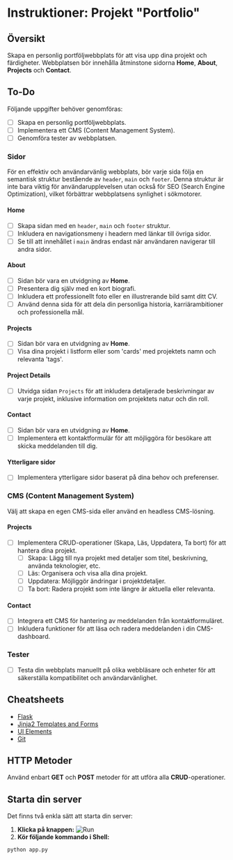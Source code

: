 # Instruktioner: Projekt "Portfolio"

## Översikt
Skapa en personlig portföljwebbplats för att visa upp dina projekt och färdigheter. Webbplatsen bör innehålla åtminstone sidorna **Home**, **About**, **Projects** och **Contact**.

## To-Do
Följande uppgifter behöver genomföras:
- [ ] Skapa en personlig portföljwebbplats.
- [ ] Implementera ett CMS (Content Management System).
- [ ] Genomföra tester av webbplatsen.

### Sidor

För en effektiv och användarvänlig webbplats, bör varje sida följa en semantisk struktur bestående av `header`, `main` och `footer`. Denna struktur är inte bara viktig för användarupplevelsen utan också för SEO (Search Engine Optimization), vilket förbättrar webbplatsens synlighet i sökmotorer.

#### Home
- [ ] Skapa sidan med en `header`, `main` och `footer` struktur.
- [ ] Inkludera en navigationsmeny i headern med länkar till övriga sidor.
- [ ] Se till att innehållet i `main` ändras endast när användaren navigerar till andra sidor.

#### About
- [ ] Sidan bör vara en utvidgning av **Home**.
- [ ] Presentera dig själv med en kort biografi.
- [ ] Inkludera ett professionellt foto eller en illustrerande bild samt ditt CV.
- [ ] Använd denna sida för att dela din personliga historia, karriärambitioner och professionella mål.

#### Projects
- [ ] Sidan bör vara en utvidgning av **Home**.
- [ ] Visa dina projekt i listform eller som 'cards' med projektets namn och relevanta 'tags'.

#### Project Details
- [ ] Utvidga sidan `Projects` för att inkludera detaljerade beskrivningar av varje projekt, inklusive information om projektets natur och din roll.

#### Contact
- [ ] Sidan bör vara en utvidgning av **Home**.
- [ ] Implementera ett kontaktformulär för att möjliggöra för besökare att skicka meddelanden till dig.

#### Ytterligare sidor 
- [ ] Implementera ytterligare sidor baserat på dina behov och preferenser.

### CMS (Content Management System)
Välj att skapa en egen CMS-sida eller använd en headless CMS-lösning.
#### Projects
- [ ] Implementera CRUD-operationer (Skapa, Läs, Uppdatera, Ta bort) för att hantera dina projekt.
    - [ ] Skapa: Lägg till nya projekt med detaljer som titel, beskrivning, använda teknologier, etc.
    - [ ] Läs: Organisera och visa alla dina projekt.
    - [ ] Uppdatera: Möjliggör ändringar i projektdetaljer.
    - [ ] Ta bort: Radera projekt som inte längre är aktuella eller relevanta.

#### Contact
- [ ] Integrera ett CMS för hantering av meddelanden från kontaktformuläret.
- [ ] Inkludera funktioner för att läsa och radera meddelanden i din CMS-dashboard.

### Tester
- [ ] Testa din webbplats manuellt på olika webbläsare och enheter för att säkerställa kompatibilitet och användarvänlighet.

## Cheatsheets
- [Flask](https://www.codecademy.com/learn/introduction-to-flask/modules/introduction-to-flask/cheatsheet)
- [Jinja2 Templates and Forms](https://www.codecademy.com/learn/introduction-to-flask/modules/flask-templates-and-forms/cheatsheet)
- [UI Elements](https://www.visily.ai/blog/ui-elements/)
- [Git](https://www.freecodecamp.org/news/git-cheat-sheet/)

## HTTP Metoder
Använd enbart **GET** och **POST** metoder för att utföra alla **CRUD**-operationer.

## Starta din server
Det finns två enkla sätt att starta din server:

1. **Klicka på knappen:**
 ![Run](/assets/run.png)
2. **Kör följande kommando i Shell:**
```shell
python app.py
```
